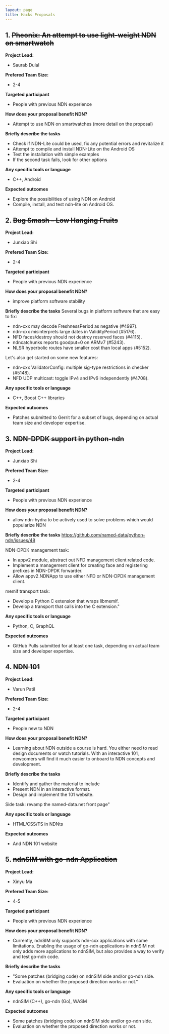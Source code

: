 ```yaml
---
layout: page
title: Hacks Proposals
---
```


<!--{::options toc_levels="2,3" /}

* TOC
{:toc}-->

## 1. <del>Pheonix: An attempt to use light-weight NDN on smartwatch</del>

<!--#### **[Pitch Slides]({% asset ndnhack10_20201013_Proposal.pdf @path %})**-->

**Project Lead:**
- Saurab Dulal

<!-- Project Members: TBD -->
**Prefered Team Size:**
- 2-4

**Targeted participant**
- People with previous NDN experience

**How does your proposal benefit NDN?**
- Attempt to use NDN on smartwatches (more detail on the proposal)

**Briefly describe the tasks**
- Check if NDN-Lite could be used, fix any potential errors and revitalize it
- Attempt to compile and install NDN-Lite on the Android OS
- Test the installation with simple examples
- If the second task fails, look for other options

**Any specific tools or language**
- C++, Android

**Expected outcomes**
- Explore the possibilities of using NDN on Android
- Compile, install, and test ndn-lite on Android OS.



## 2. <del>Bug Smash – Low Hanging Fruits</del>

<!--#### **[Pitch Slides]({% asset ndnhack10_20201013_Proposal.pdf @path %})**-->

**Project Lead:**
- Junxiao Shi

<!-- Project Members: TBD -->
**Prefered Team Size:**
- 2-4

**Targeted participant**
- People with previous NDN experience

**How does your proposal benefit NDN?**
- improve platform software stability

**Briefly describe the tasks**
Several bugs in platform software that are easy to fix:

 - ndn-cxx may decode FreshnessPeriod as negative (#4997).
 - ndn-cxx misinterprets large dates in ValidityPeriod (#5176).
 - NFD faces/destroy should not destroy reserved faces (#4115).
 - ndncatchunks reports goodput=0 on ARMv7 (#5243).
 - NLSR hyperbolic routes have smaller cost than local apps (#5152).

Let's also get started on some new features:

 - ndn-cxx ValidatorConfig: multiple sig-type restrictions in checker (#5148).
 - NFD UDP multicast: toggle IPv4 and IPv6 independently (#4708).


**Any specific tools or language**
- C++, Boost C++ libraries

**Expected outcomes**
- Patches submitted to Gerrit for a subset of bugs, depending on actual team size and developer expertise.




## 3. <del>NDN-DPDK support in python-ndn</del>
**Project Lead:**
- Junxiao Shi

<!-- Project Members: TBD -->
**Prefered Team Size:**
- 2-4

**Targeted participant**
- People with previous NDN experience

**How does your proposal benefit NDN?**
- allow ndn-hydra to be actively used to solve problems which would popularize NDN

**Briefly describe the tasks**
https://github.com/named-data/python-ndn/issues/48

NDN-DPDK management task:

 - In appv2 module, abstract out NFD management client related code.
 - Implement a management client for creating face and registering prefixes in NDN-DPDK forwarder.
 - Allow appv2.NDNApp to use either NFD or NDN-DPDK management client.

memif transport task:

 - Develop a Python C extension that wraps libmemif.
 - Develop a transport that calls into the C extension."


**Any specific tools or language**
- Python, C, GraphQL

**Expected outcomes**
- GitHub Pulls submitted for at least one task, depending on actual team size and developer expertise.



## 4. <del>NDN 101</del>
**Project Lead:**
- Varun Patil

<!-- Project Members: TBD -->
**Prefered Team Size:**
- 2-4

**Targeted participant**
- People new to NDN

**How does your proposal benefit NDN?**
- Learning about NDN outside a course is hard. You either need to read design documents or watch tutorials. With an interactive 101, newcomers will find it much easier to onboard to NDN concepts and development.

**Briefly describe the tasks**
 - Identify and gather the material to include
 - Present NDN in an interactive format.
 - Design and implement the 101 website.

Side task: revamp the named-data.net front page"


**Any specific tools or language**
 - HTML/CSS/TS in NDNts

**Expected outcomes**
 - And NDN 101 website
 
 
 ## 5. <del>ndnSIM with go-ndn Application</del>
**Project Lead:**
- Xinyu Ma

<!-- Project Members: TBD -->
**Prefered Team Size:**
- 4-5

**Targeted participant**
- People with previous NDN experience

**How does your proposal benefit NDN?**
- Currently, ndnSIM only supports ndn-cxx applications with some limitations. Enabling the usage of go-ndn applications in ndnSIM not only adds more applications to ndnSIM, but also provides a way to verify and test go-ndn code.

**Briefly describe the tasks**
 - "Some patches (bridging code) on ndnSIM side and/or go-ndn side.
 - Evaluation on whether the proposed direction works or not."




**Any specific tools or language**
 - ndnSIM (C++), go-ndn (Go), WASM

**Expected outcomes**
 - Some patches (bridging code) on ndnSIM side and/or go-ndn side.
 - Evaluation on whether the proposed direction works or not.
